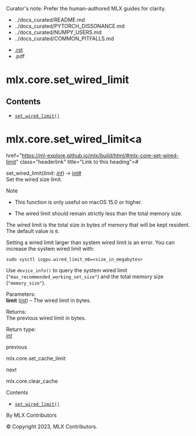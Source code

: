 Curator's note: Prefer the human-authored MLX guides for clarity.
- ../docs_curated/README.md
- ../docs_curated/PYTORCH_DISSONANCE.md
- ../docs_curated/NUMPY_USERS.md
- ../docs_curated/COMMON_PITFALLS.md


<div id="main-content" class="bd-main" role="main">

<div class="sbt-scroll-pixel-helper">

</div>

<div class="bd-content">

<div class="bd-article-container">

<div class="bd-header-article d-print-none">

<div class="header-article-items header-article__inner">

<div class="header-article-items__start">

<div class="header-article-item">

<span class="fa-solid fa-bars"></span>

</div>

</div>

<div class="header-article-items__end">

<div class="header-article-item">

<div class="article-header-buttons">

<a href="https://github.com/ml-explore/mlx"
class="btn btn-sm btn-source-repository-button"
data-bs-placement="bottom" data-bs-toggle="tooltip" target="_blank"
title="Source repository"><span class="btn__icon-container"> <em></em>
</span></a>

<div class="dropdown dropdown-download-buttons">

- <a
  href="https://ml-explore.github.io/mlx/build/html/_sources/python/_autosummary/mlx.core.set_wired_limit.rst"
  class="btn btn-sm btn-download-source-button dropdown-item"
  data-bs-placement="left" data-bs-toggle="tooltip" target="_blank"
  title="Download source file"><span class="btn__icon-container">
  <em></em> </span> <span class="btn__text-container">.rst</span></a>
- <span class="btn__icon-container"> </span>
  <span class="btn__text-container">.pdf</span>

</div>

<span class="btn__icon-container"> </span>

<span class="fa-solid fa-list"></span>

</div>

</div>

</div>

</div>

</div>

<div id="jb-print-docs-body" class="onlyprint">

# mlx.core.set_wired_limit

<div id="print-main-content">

<div id="jb-print-toc">

<div>

## Contents

</div>

- <a
  href="https://ml-explore.github.io/mlx/build/html/#mlx.core.set_wired_limit"
  class="reference internal nav-link"><span class="pre"><code
  class="docutils literal notranslate">set_wired_limit()</code></span></a>

</div>

</div>

</div>

<div id="searchbox">

</div>

<div id="mlx-core-set-wired-limit" class="section">

# mlx.core.set_wired_limit<a
href="https://ml-explore.github.io/mlx/build/html/#mlx-core-set-wired-limit"
class="headerlink" title="Link to this heading">#</a>

<span class="sig-name descname"><span class="pre">set_wired_limit</span></span><span class="sig-paren">(</span>*<span class="n"><span class="pre">limit</span></span><span class="p"><span class="pre">:</span></span><span class="w"> </span><span class="n"><a href="https://docs.python.org/3/library/functions.html#int"
class="reference external" title="(in Python v3.13)"><span
class="pre">int</span></a></span>*<span class="sig-paren">)</span> <span class="sig-return"><span class="sig-return-icon">→</span> <span class="sig-return-typehint"><a href="https://docs.python.org/3/library/functions.html#int"
class="reference external" title="(in Python v3.13)"><span
class="pre">int</span></a></span></span><a
href="https://ml-explore.github.io/mlx/build/html/#mlx.core.set_wired_limit"
class="headerlink" title="Link to this definition">#</a>  
Set the wired size limit.

<div class="admonition note">

Note

- This function is only useful on macOS 15.0 or higher.

- The wired limit should remain strictly less than the total memory
  size.

</div>

The wired limit is the total size in bytes of memory that will be kept
resident. The default value is <span class="pre">`0`</span>.

Setting a wired limit larger than system wired limit is an error. You
can increase the system wired limit with:

<div class="highlight-python notranslate">

<div class="highlight">

    sudo sysctl iogpu.wired_limit_mb=<size_in_megabytes>

</div>

</div>

Use <span class="pre">`device_info()`</span> to query the system wired
limit (<span class="pre">`"max_recommended_working_set_size"`</span>)
and the total memory size (<span class="pre">`"memory_size"`</span>).

Parameters<span class="colon">:</span>  
**limit**
(<a href="https://docs.python.org/3/library/functions.html#int"
class="reference external" title="(in Python v3.13)"><em>int</em></a>) –
The wired limit in bytes.

Returns<span class="colon">:</span>  
The previous wired limit in bytes.

Return type<span class="colon">:</span>  
<a href="https://docs.python.org/3/library/functions.html#int"
class="reference external" title="(in Python v3.13)"><em>int</em></a>

</div>

<div class="prev-next-area">

<a
href="https://ml-explore.github.io/mlx/build/html/python/_autosummary/mlx.core.set_cache_limit.html"
class="left-prev" title="previous page"><em></em></a>

<div class="prev-next-info">

previous

mlx.core.set_cache_limit

</div>

<a
href="https://ml-explore.github.io/mlx/build/html/python/_autosummary/mlx.core.clear_cache.html"
class="right-next" title="next page"></a>

<div class="prev-next-info">

next

mlx.core.clear_cache

</div>

</div>

</div>

<div class="bd-sidebar-secondary bd-toc">

<div class="sidebar-secondary-items sidebar-secondary__inner">

<div class="sidebar-secondary-item">

<div class="page-toc tocsection onthispage">

Contents

</div>

- <a
  href="https://ml-explore.github.io/mlx/build/html/#mlx.core.set_wired_limit"
  class="reference internal nav-link"><span class="pre"><code
  class="docutils literal notranslate">set_wired_limit()</code></span></a>

</div>

</div>

</div>

</div>

<div class="bd-footer-content__inner container">

<div class="footer-item">

By MLX Contributors

</div>

<div class="footer-item">

© Copyright 2023, MLX Contributors.  

</div>

<div class="footer-item">

</div>

<div class="footer-item">

</div>

</div>

</div>
